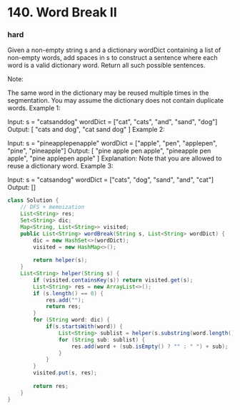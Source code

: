 # 140. Word Break II
### hard
Given a non-empty string s and a dictionary wordDict containing a list of non-empty words, add spaces in s to construct a sentence where each word is a valid dictionary word. Return all such possible sentences.

Note:

The same word in the dictionary may be reused multiple times in the segmentation.
You may assume the dictionary does not contain duplicate words.
Example 1:

Input:
s = "catsanddog"
wordDict = ["cat", "cats", "and", "sand", "dog"]
Output:
[
  "cats and dog",
  "cat sand dog"
]
Example 2:

Input:
s = "pineapplepenapple"
wordDict = ["apple", "pen", "applepen", "pine", "pineapple"]
Output:
[
  "pine apple pen apple",
  "pineapple pen apple",
  "pine applepen apple"
]
Explanation: Note that you are allowed to reuse a dictionary word.
Example 3:

Input:
s = "catsandog"
wordDict = ["cats", "dog", "sand", "and", "cat"]
Output:
[]

```Java
class Solution {
    // DFS + memoization
    List<String> res;
    Set<String> dic;
    Map<String, List<String>> visited;
    public List<String> wordBreak(String s, List<String> wordDict) {
        dic = new HashSet<>(wordDict);
        visited = new HashMap<>();
        
        return helper(s);
    }
    List<String> helper(String s) {
        if (visited.containsKey(s)) return visited.get(s); 
        List<String> res = new ArrayList<>();
        if (s.length() == 0) {
            res.add("");
            return res;
        }
        for (String word: dic) {
            if(s.startsWith(word)) {
                List<String> sublist = helper(s.substring(word.length()));
                for (String sub: sublist) {
                    res.add(word + (sub.isEmpty() ? "" : " ") + sub);
                }
            }
        }
        visited.put(s, res);
        
        return res;
    }
}
```